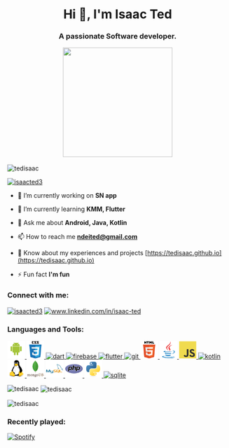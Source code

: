 <h1 align="center">Hi 👋, I'm Isaac Ted</h1>
<h3 align="center">A passionate Software developer.</h3>
<p align="center"><img src="https://media4.giphy.com/media/Q7SKqn3G97xpmfSOvG/giphy.gif?cid=ecf05e47e637fkm031riyzbs2zaqtnjws2ym5qdleeo3spgx&rid=giphy.gif&ct=g" width="250" height="250"/></p>

<p align="left"> <img src="https://komarev.com/ghpvc/?username=tedisaac&label=Profile%20views&color=0e75b6&style=flat" alt="tedisaac" /> </p>

<p align="left"> <a href="https://twitter.com/isaacted3" target="blank"><img src="https://img.shields.io/twitter/follow/isaacted3?logo=twitter&style=for-the-badge" alt="isaacted3" /></a> </p>

- 🔭 I’m currently working on **SN app**

- 🌱 I’m currently learning **KMM, Flutter**

- 💬 Ask me about **Android, Java, Kotlin**

- 📫 How to reach me **ndeited@gmail.com**

- 📄 Know about my experiences and projects [https://tedisaac.github.io](https://tedisaac.github.io)

- ⚡ Fun fact **I'm fun**

<h3 align="left">Connect with me:</h3>
<p align="left">
<a href="https://twitter.com/isaacted3" target="blank"><img align="center" src="https://raw.githubusercontent.com/rahuldkjain/github-profile-readme-generator/master/src/images/icons/Social/twitter.svg" alt="isaacted3" height="30" width="40" /></a>
<a href="https://linkedin.com/in/www.linkedin.com/in/isaac-ted" target="blank"><img align="center" src="https://raw.githubusercontent.com/rahuldkjain/github-profile-readme-generator/master/src/images/icons/Social/linked-in-alt.svg" alt="www.linkedin.com/in/isaac-ted" height="30" width="40" /></a>
</p>

<h3 align="left">Languages and Tools:</h3>
<p align="left"> <a href="https://developer.android.com" target="_blank" rel="noreferrer"> <img src="https://raw.githubusercontent.com/devicons/devicon/master/icons/android/android-original-wordmark.svg" alt="android" width="40" height="40"/> </a> <a href="https://www.w3schools.com/css/" target="_blank" rel="noreferrer"> <img src="https://raw.githubusercontent.com/devicons/devicon/master/icons/css3/css3-original-wordmark.svg" alt="css3" width="40" height="40"/> </a> <a href="https://dart.dev" target="_blank" rel="noreferrer"> <img src="https://www.vectorlogo.zone/logos/dartlang/dartlang-icon.svg" alt="dart" width="40" height="40"/> </a> <a href="https://firebase.google.com/" target="_blank" rel="noreferrer"> <img src="https://www.vectorlogo.zone/logos/firebase/firebase-icon.svg" alt="firebase" width="40" height="40"/> </a> <a href="https://flutter.dev" target="_blank" rel="noreferrer"> <img src="https://www.vectorlogo.zone/logos/flutterio/flutterio-icon.svg" alt="flutter" width="40" height="40"/> </a> <a href="https://git-scm.com/" target="_blank" rel="noreferrer"> <img src="https://www.vectorlogo.zone/logos/git-scm/git-scm-icon.svg" alt="git" width="40" height="40"/> </a> <a href="https://www.w3.org/html/" target="_blank" rel="noreferrer"> <img src="https://raw.githubusercontent.com/devicons/devicon/master/icons/html5/html5-original-wordmark.svg" alt="html5" width="40" height="40"/> </a> <a href="https://www.java.com" target="_blank" rel="noreferrer"> <img src="https://raw.githubusercontent.com/devicons/devicon/master/icons/java/java-original.svg" alt="java" width="40" height="40"/> </a> <a href="https://developer.mozilla.org/en-US/docs/Web/JavaScript" target="_blank" rel="noreferrer"> <img src="https://raw.githubusercontent.com/devicons/devicon/master/icons/javascript/javascript-original.svg" alt="javascript" width="40" height="40"/> </a> <a href="https://kotlinlang.org" target="_blank" rel="noreferrer"> <img src="https://www.vectorlogo.zone/logos/kotlinlang/kotlinlang-icon.svg" alt="kotlin" width="40" height="40"/> </a> <a href="https://www.linux.org/" target="_blank" rel="noreferrer"> <img src="https://raw.githubusercontent.com/devicons/devicon/master/icons/linux/linux-original.svg" alt="linux" width="40" height="40"/> </a> <a href="https://www.mongodb.com/" target="_blank" rel="noreferrer"> <img src="https://raw.githubusercontent.com/devicons/devicon/master/icons/mongodb/mongodb-original-wordmark.svg" alt="mongodb" width="40" height="40"/> </a> <a href="https://www.mysql.com/" target="_blank" rel="noreferrer"> <img src="https://raw.githubusercontent.com/devicons/devicon/master/icons/mysql/mysql-original-wordmark.svg" alt="mysql" width="40" height="40"/> </a> <a href="https://www.php.net" target="_blank" rel="noreferrer"> <img src="https://raw.githubusercontent.com/devicons/devicon/master/icons/php/php-original.svg" alt="php" width="40" height="40"/> </a> <a href="https://www.python.org" target="_blank" rel="noreferrer"> <img src="https://raw.githubusercontent.com/devicons/devicon/master/icons/python/python-original.svg" alt="python" width="40" height="40"/> </a> <a href="https://www.sqlite.org/" target="_blank" rel="noreferrer"> <img src="https://www.vectorlogo.zone/logos/sqlite/sqlite-icon.svg" alt="sqlite" width="40" height="40"/> </a> </p>

<p><img align="left" src="https://github-readme-stats.vercel.app/api/top-langs?username=tedisaac&show_icons=true&locale=en&layout=compact" alt="tedisaac" /></p>

<p>&nbsp;<img align="center" src="https://github-readme-stats.vercel.app/api?username=tedisaac&show_icons=true&locale=en" alt="tedisaac" /></p>

<p><img align="center" src="https://github-readme-streak-stats.herokuapp.com/?user=tedisaac&" alt="tedisaac" /></p>

<h3 align="left">Recently played:</h3>

[![Spotify](https://spotigit.vercel.app/api/spotify)](https://open.spotify.com/user/spotigit)
